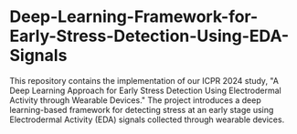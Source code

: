 # Deep-Learning-Framework-for-Early-Stress-Detection-Using-EDA-Signals
This repository contains the implementation of our ICPR 2024 study, "A Deep Learning Approach for Early Stress Detection Using Electrodermal Activity through Wearable Devices." The project introduces a deep learning-based framework for detecting stress at an early stage using Electrodermal Activity (EDA) signals collected through wearable devices.
